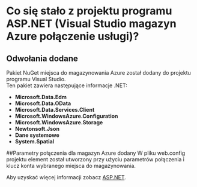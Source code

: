 <properties
    pageTitle="Co się stało z projektu programu ASP.NET? | Microsoft Azure | Usługi połączone programu Visual Studio"
    description="W tym artykule opisano, co się dzieje po do projektu programu ASP.NET przy użyciu programu Visual Studio można dodać magazyn Azure połączenia usług"
    services="storage"
    documentationCenter=""
    authors="TomArcher"
    manager="douge"
    editor=""/>

<tags
    ms.service="storage"
    ms.workload="web"
    ms.tgt_pltfrm="vs-what-happened"
    ms.devlang="na"
    ms.topic="article"
    ms.date="08/15/2016"
    ms.author="tarcher"/>

# <a name="what-happened-to-my-aspnet-project-visual-studio-azure-storage-connected-service"></a>Co się stało z projektu programu ASP.NET (Visual Studio magazyn Azure połączenie usługi)?

## <a name="references-added"></a>Odwołania dodane

Pakiet NuGet miejsca do magazynowania Azure został dodany do projektu programu Visual Studio.  
Ten pakiet zawiera następujące informacje .NET:

- **Microsoft.Data.Edm**
- **Microsoft.Data.OData**
- **Microsoft.Data.Services.Client**
- **Microsoft.WindowsAzure.Configuration**
- **Microsoft.WindowsAzure.Storage**
- **Newtonsoft.Json**
- **Dane systemowe**
- **System.Spatial**

##<a name="connection-string-for-azure-storage-added"></a>Parametry połączenia dla magazyn Azure dodany
W pliku web.config projektu element został utworzony przy użyciu parametrów połączenia i klucz konta wybranego miejsca do magazynowania.

Aby uzyskać więcej informacji zobacz [ASP.NET](http://www.asp.net).
